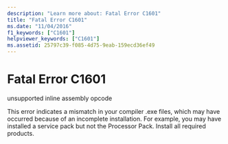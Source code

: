 ```yaml
---
description: "Learn more about: Fatal Error C1601"
title: "Fatal Error C1601"
ms.date: "11/04/2016"
f1_keywords: ["C1601"]
helpviewer_keywords: ["C1601"]
ms.assetid: 25797c39-f085-4d75-9eab-159ecd36ef49
---
```

# Fatal Error C1601

unsupported inline assembly opcode

This error indicates a mismatch in your compiler .exe files, which may have occurred because of an incomplete installation. For example, you may have installed a service pack but not the Processor Pack. Install all required products.
